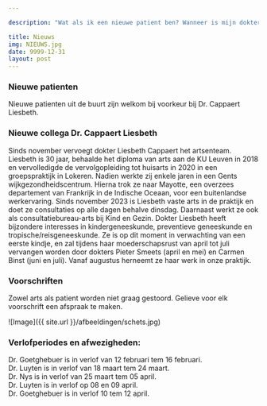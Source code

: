 ```yaml
---

description: "Wat als ik een nieuwe patient ben? Wanneer is mijn dokter in verlof? En ander nieuws. "

title: Nieuws
img: NIEUWS.jpg
date: 9999-12-31
layout: post
---
```


### Nieuwe patienten
Nieuwe patienten uit de buurt zijn welkom bij voorkeur bij Dr. Cappaert Liesbeth.

### Nieuwe collega Dr. Cappaert Liesbeth
Sinds november vervoegt dokter Liesbeth Cappaert het artsenteam. Liesbeth is 30 jaar, behaalde het diploma van arts aan de KU Leuven in 2018 en vervolledigde de vervolgopleiding tot huisarts in 2020 in een groepspraktijk in Lokeren. Nadien werkte zij enkele jaren in een Gents wijkgezondheidscentrum. Hierna trok ze naar Mayotte, een overzees departement van Frankrijk in de Indische Oceaan, voor een buitenlandse werkervaring. Sinds november 2023 is Liesbeth vaste arts in de praktijk en doet ze consultaties op alle dagen behalve dinsdag. Daarnaast werkt ze ook als consultatiebureau-arts bij Kind en Gezin. Dokter Liesbeth heeft bijzondere interesses in kindergeneeskunde, preventieve geneeskunde en tropische/reisgeneeskunde.  Ze is op dit moment in verwachting van een eerste kindje, en zal tijdens haar moederschapsrust van april tot juli vervangen worden door dokters Pieter Smeets (april en mei) en Carmen Binst (juni en juli). Vanaf augustus herneemt ze haar werk in onze praktijk. 

### Voorschriften
Zowel arts als patient worden niet graag gestoord. Gelieve voor elk voorschrift een afspraak te maken.





![Image]({{ site.url }}/afbeeldingen/schets.jpg)



### Verlofperiodes en afwezigheden:
Dr. Goetghebuer is in verlof van 12 februari tem 16 februari. <br>
Dr. Luyten is in verlof van 18 maart tem 24 maart. <br>
Dr. Nys is in verlof van 25 maart tem 05 april. <br>
Dr. Luyten is in verlof op 08 en 09 april. <br>
Dr. Goetghebuer is in verlof 10 tem 12 april.


